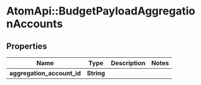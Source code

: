 # AtomApi::BudgetPayloadAggregationAccounts

## Properties
Name | Type | Description | Notes
------------ | ------------- | ------------- | -------------
**aggregation_account_id** | **String** |  | 



